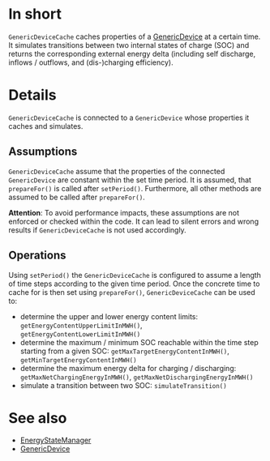 # In short

`GenericDeviceCache` caches properties of a [GenericDevice](./GenericDevice) at a certain time.
It simulates transitions between two internal states of charge (SOC) and returns the corresponding external energy delta (including self discharge, inflows / outflows, and (dis-)charging efficiency).

# Details

`GenericDeviceCache` is connected to a `GenericDevice` whose properties it caches and simulates.

## Assumptions

`GenericDeviceCache` assume that the properties of the connected `GenericDevice` are constant within the set time period.
It is assumed, that `prepareFor()` is called after `setPeriod()`.
Furthermore, all other methods are assumed to be called after `prepareFor()`.

**Attention**: To avoid performance impacts, these assumptions are not enforced or checked within the code.
It can lead to silent errors and wrong results if `GenericDeviceCache` is not used accordingly.

## Operations

Using `setPeriod()` the `GenericDeviceCache` is configured to assume a length of time steps according to the given time period.
Once the concrete time to cache for is then set using `prepareFor()`, `GenericDeviceCache` can be used to:

* determine the upper and lower energy content limits: `getEnergyContentUpperLimitInMWH()`, `getEnergyContentLowerLimitInMWH()`
* determine the maximum / minimum SOC reachable within the time step starting from a given SOC: `getMaxTargetEnergyContentInMWH()`, `getMinTargetEnergyContentInMWH()`
* determine the maximum energy delta for charging / discharging: `getMaxNetChargingEnergyInMWH()`, `getMaxNetDischargingEnergyInMWH()`
* simulate a transition between two SOC: `simulateTransition()`

# See also

* [EnergyStateManager](./EnergyStateManager)
* [GenericDevice](./GenericDevice)